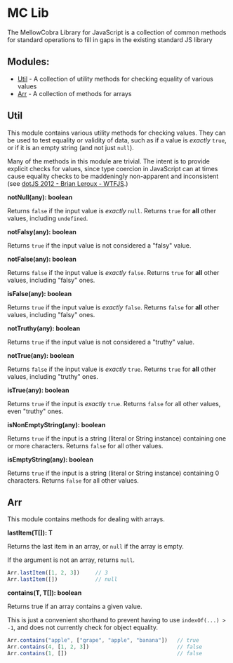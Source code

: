 # MC Lib
The MellowCobra Library for JavaScript is a collection of common methods for standard operations to fill in gaps in the existing standard JS library

## Modules:
- [Util](#util) - A collection of utility methods for checking equality of various values
- [Arr](#arr) - A collection of methods for arrays

## Util

This module contains various utility methods for checking values. They can be used to test equality or validity of data, such as if a value is _exactly_ `true`, or if it is an empty string (and not just `null`).

Many of the methods in this module are trivial. The intent is to provide explicit checks for values, since type coercion in JavaScript can at times cause equality checks to be maddeningly non-apparent and inconsistent (see [dotJS 2012 - Brian Leroux - WTFJS](https://www.youtube.com/watch?v=et8xNAc2ic8).)

__notNull(any): boolean__

Returns `false` if the input value is _exactly_ `null`. Returns `true` for __all__ other values, including `undefined`.


__notFalsy(any): boolean__

Returns `true` if the input value is not considered a "falsy" value.


__notFalse(any): boolean__

Returns `false` if the input value is _exactly_ `false`. Returns `true` for __all__ other values, including "falsy" ones.


__isFalse(any): boolean__

Returns `true` if the input value is _exactly_ `false`. Returns `false` for __all__ other values, including "falsy" ones.


__notTruthy(any): boolean__

Returns `true` if the input value is not considered a "truthy" value.


__notTrue(any): boolean__

Returns `false` if the input value is _exactly_ `true`. Returns `true` for __all__ other values, including "truthy" ones.


__isTrue(any): boolean__

Returns `true` if the input is _exactly_ `true`. Returns `false` for all other values, even "truthy" ones.


__isNonEmptyString(any): boolean__

Returns `true` if the input is a string (literal or String instance) containing one or more characters. Returns `false` for all other values.


__isEmptyString(any): boolean__

Returns `true` if the input is a string (literal or String instance) containing 0 characters. Returns `false` for all other values.


## Arr

This module contains methods for dealing with arrays.


__lastItem<T>(T[]): T__

Returns the last item in an array, or `null` if the array is empty. 

If the argument is not an array, returns `null`.

```javascript
Arr.lastItem([1, 2, 3])     // 3
Arr.lastItem([])            // null
```


__contains<T>(T, T[]): boolean__

Returns true if an array contains a given value. 

This is just a convenient shorthand to prevent having to use `indexOf(...) > -1`, and does not currently check for object equality.

```javascript
Arr.contains("apple", ["grape", "apple", "banana"])   // true
Arr.contains(4, [1, 2, 3])                            // false
Arr.contains(1, [])                                   // false
```
